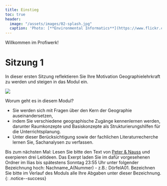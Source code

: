 ```yaml
---
title: Einstieg
toc: true
header:
  image: "/assets/images/02-splash.jpg"
  caption: 'Photo: [**Environmental Informatics**](https://www.flickr.com/photos/environmentalinformatics-marburg/29395927104/in/album-72157633683022206/)'
---
```


Willkommen im Profiwerk! 

# Sitzung 1
In dieser ersten Sitzung reflektieren Sie Ihre Motivation Geographielehrkraft zu werden und steigen in das Modul ein. 
<!--more-->

<img src="../assets/images/Modulplan.png">

Worum geht es in diesem Modul?
* Sie werden sich mit Fragen über den Kern der Geographie auseinandersetzen,
* indem Sie verschiedene geographische Zugänge kennenlernen werden, darunter Raumkonzepte und Basiskonzepte als Strukturierungshilfen für die Unterrichtsplanung.
* Unter dieser Berücksichtigung sowie der fachlichen Literaturrecherche lernen Sie, Sachanalysen zu verfassen.


Bis zum nächsten Mal:
Lesen Sie bitte den Text von [Peter & Nauss](https://link.springer.com/chapter/10.1007/978-3-658-29194-5_6) und exerpieren drei Leitideen. Das Exerpt laden Sie im dafür vorgesehenen Ordner im Ilias bis spätestens Sonntag 23:55 Uhr unter folgender Bezeichnung hoch: Nachname_A(Nummer) - z.B.: DörfelA01. Bezeichnen Sie bitte im Verlauf des Moduls alle Ihre Abgaben unter dieser Bezeichnung.  
{: .notice--success}


